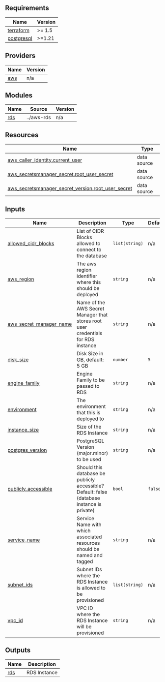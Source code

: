 ## Requirements

| Name | Version |
|------|---------|
| <a name="requirement_terraform"></a> [terraform](#requirement\_terraform) | >= 1.5 |
| <a name="requirement_postgresql"></a> [postgresql](#requirement\_postgresql) | >=1.21 |

## Providers

| Name | Version |
|------|---------|
| <a name="provider_aws"></a> [aws](#provider\_aws) | n/a |

## Modules

| Name | Source | Version |
|------|--------|---------|
| <a name="module_rds"></a> [rds](#module\_rds) | ../aws-rds | n/a |

## Resources

| Name | Type |
|------|------|
| [aws_caller_identity.current_user](https://registry.terraform.io/providers/hashicorp/aws/latest/docs/data-sources/caller_identity) | data source |
| [aws_secretsmanager_secret.root_user_secret](https://registry.terraform.io/providers/hashicorp/aws/latest/docs/data-sources/secretsmanager_secret) | data source |
| [aws_secretsmanager_secret_version.root_user_secret](https://registry.terraform.io/providers/hashicorp/aws/latest/docs/data-sources/secretsmanager_secret_version) | data source |

## Inputs

| Name | Description | Type | Default | Required |
|------|-------------|------|---------|:--------:|
| <a name="input_allowed_cidr_blocks"></a> [allowed\_cidr\_blocks](#input\_allowed\_cidr\_blocks) | List of CIDR Blocks allowed to connect to the database | `list(string)` | n/a | yes |
| <a name="input_aws_region"></a> [aws\_region](#input\_aws\_region) | The aws region identifier where this should be deployed | `string` | n/a | yes |
| <a name="input_aws_secret_manager_name"></a> [aws\_secret\_manager\_name](#input\_aws\_secret\_manager\_name) | Name of the AWS Secret Manager that stores root user credentials for RDS instance | `string` | n/a | yes |
| <a name="input_disk_size"></a> [disk\_size](#input\_disk\_size) | Disk Size in GB, default: 5 GB | `number` | `5` | no |
| <a name="input_engine_family"></a> [engine\_family](#input\_engine\_family) | Engine Family to be passed to RDS | `string` | n/a | yes |
| <a name="input_environment"></a> [environment](#input\_environment) | The environment that this is deployed to | `string` | n/a | yes |
| <a name="input_instance_size"></a> [instance\_size](#input\_instance\_size) | Size of the RDS Instance | `string` | n/a | yes |
| <a name="input_postgres_version"></a> [postgres\_version](#input\_postgres\_version) | PostgreSQL Version (major.minor) to be used | `string` | n/a | yes |
| <a name="input_publicly_accessible"></a> [publicly\_accessible](#input\_publicly\_accessible) | Should this database be publicly accessible? Default: false (database instance is private) | `bool` | `false` | no |
| <a name="input_service_name"></a> [service\_name](#input\_service\_name) | Service Name with which associated resources should be named and tagged | `string` | n/a | yes |
| <a name="input_subnet_ids"></a> [subnet\_ids](#input\_subnet\_ids) | Subnet IDs where the RDS Instance is allowed to be provisioned | `list(string)` | n/a | yes |
| <a name="input_vpc_id"></a> [vpc\_id](#input\_vpc\_id) | VPC ID where the RDS Instance will be provisioned | `string` | n/a | yes |

## Outputs

| Name | Description |
|------|-------------|
| <a name="output_rds"></a> [rds](#output\_rds) | RDS Instance |
